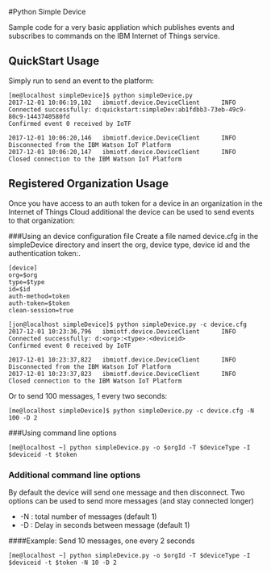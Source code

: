 #Python Simple Device

Sample code for a very basic appliation which publishes events and subscribes to commands on the  IBM Internet of Things service.

## QuickStart Usage
Simply run to send an event to the platform:
```
[me@localhost simpleDevice]$ python simpleDevice.py 
2017-12-01 10:06:19,102   ibmiotf.device.DeviceClient      INFO    Connected successfully: d:quickstart:simpleDev:ab1fdbb3-73eb-49c9-80c9-1443740580fd
Confirmed event 0 received by IoTF

2017-12-01 10:06:20,146   ibmiotf.device.DeviceClient      INFO    Disconnected from the IBM Watson IoT Platform
2017-12-01 10:06:20,147   ibmiotf.device.DeviceClient      INFO    Closed connection to the IBM Watson IoT Platform

```

## Registered Organization Usage
Once you have access to an auth token for a device in an organization in the Internet of Things Cloud additional the device can be used to send events to that organization: 

###Using an device configuration file
Create a file named device.cfg in the simpleDevice directory and insert the org, device type, device id and the authentication token:. 
```
[device]
org=$org
type=$type
id=$id
auth-method=token
auth-token=$token
clean-session=true

```

```
[jon@localhost simpleDevice]$ python simpleDevice.py -c device.cfg 
2017-12-01 10:23:36,796   ibmiotf.device.DeviceClient      INFO    Connected successfully: d:<org>:<type>:<deviceid>
Confirmed event 0 received by IoTF

2017-12-01 10:23:37,822   ibmiotf.device.DeviceClient      INFO    Disconnected from the IBM Watson IoT Platform
2017-12-01 10:23:37,823   ibmiotf.device.DeviceClient      INFO    Closed connection to the IBM Watson IoT Platform

```
Or to send 100 messages, 1 every two seconds:
```
[me@localhost simpleDevice]$ python simpleDevice.py -c device.cfg -N 100 -D 2
```

###Using command line options
```
[me@localhost ~] python simpleDevice.py -o $orgId -T $deviceType -I $deviceid -t $token
```

### Additional command line options
By default the device will send one message and then disconnect. Two options can be used to send more messages (and stay connected longer)
   * -N : total number of messages (default 1)
   * -D : Delay in seconds between message (default 1)

####Example: Send 10 messages, one every 2 seconds
```
[me@localhost ~] python simpleDevice.py -o $orgId -T $deviceType -I $deviceid -t $token -N 10 -D 2
```
